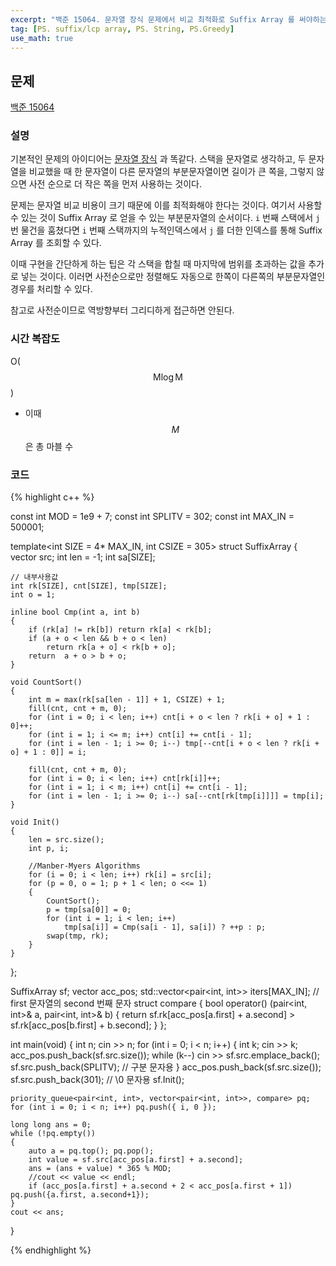 ```yaml
---
excerpt: "백준 15064. 문자열 장식 문제에서 비교 최적화로 Suffix Array 를 써야하는 문제"
tag: [PS. suffix/lcp array, PS. String, PS.Greedy]
use_math: true
---
```


## 문제

[백준 15064](https://www.acmicpc.net/problem/15064)

### 설명

기본적인 문제의 아이디어는 [문자열 장식](https://www.acmicpc.net/problem/1294) 과 똑같다. 스택을 문자열로 생각하고, 두 문자열을 비교했을 때 한 문자열이 다른 문자열의 부분문자열이면 길이가 큰 쪽을, 그렇지 않으면 사전 순으로 더 작은 쪽을 먼저 사용하는 것이다.

문제는 문자열 비교 비용이 크기 때문에 이를 최적화해야 한다는 것이다. 여기서 사용할 수 있는 것이 Suffix Array 로 얻을 수 있는 부분문자열의 순서이다. ```i``` 번째 스택에서 ```j``` 번 물건을 훔쳤다면  ```i``` 번째 스택까지의 누적인덱스에서 ```j``` 를 더한 인덱스를 통해 Suffix Array 를 조회할 수 있다. 

이때 구현을 간단하게 하는 팁은 각 스택을 합칠 때 마지막에 범위를 초과하는 값을 추가로 넣는 것이다. 이러면 사전순으로만 정렬해도 자동으로 한쪽이 다른쪽의 부분문자열인 경우를 처리할 수 있다.

참고로 사전순이므로 역방향부터 그리디하게 접근하면 안된다.


### 시간 복잡도

O($$ \mathrm{M}\log{\mathrm{M}} $$)
+ 이때 $$M$$ 은 총 마블 수


### 코드

{% highlight c++ %}

const int MOD = 1e9 + 7;
const int SPLITV = 302;
const int MAX_IN = 500001;

template<int SIZE = 4* MAX_IN, int CSIZE = 305>
struct SuffixArray
{
	vector<int> src; int len = -1;
	int sa[SIZE];

	// 내부사용값
	int rk[SIZE], cnt[SIZE], tmp[SIZE];
	int o = 1;

	inline bool Cmp(int a, int b)
	{
		if (rk[a] != rk[b]) return rk[a] < rk[b];
		if (a + o < len && b + o < len)
			return rk[a + o] < rk[b + o];
		return  a + o > b + o;
	}

	void CountSort()
	{
		int m = max(rk[sa[len - 1]] + 1, CSIZE) + 1;
		fill(cnt, cnt + m, 0);
		for (int i = 0; i < len; i++) cnt[i + o < len ? rk[i + o] + 1 : 0]++;
		for (int i = 1; i <= m; i++) cnt[i] += cnt[i - 1];
		for (int i = len - 1; i >= 0; i--) tmp[--cnt[i + o < len ? rk[i + o] + 1 : 0]] = i;

		fill(cnt, cnt + m, 0);
		for (int i = 0; i < len; i++) cnt[rk[i]]++;
		for (int i = 1; i < m; i++) cnt[i] += cnt[i - 1];
		for (int i = len - 1; i >= 0; i--) sa[--cnt[rk[tmp[i]]]] = tmp[i];
	}

	void Init()
	{
		len = src.size();
		int p, i;

		//Manber-Myers Algorithms
		for (i = 0; i < len; i++) rk[i] = src[i];
		for (p = 0, o = 1; p + 1 < len; o <<= 1)
		{
			CountSort();
			p = tmp[sa[0]] = 0;
			for (int i = 1; i < len; i++)
				tmp[sa[i]] = Cmp(sa[i - 1], sa[i]) ? ++p : p;
			swap(tmp, rk);
		}
	}
};

SuffixArray sf;
vector<int> acc_pos;
std::vector<pair<int, int>> iters[MAX_IN]; // first 문자열의 second 번째 문자
struct compare {
	bool operator() (pair<int, int>& a, pair<int, int>& b) {
		return sf.rk[acc_pos[a.first] + a.second] > sf.rk[acc_pos[b.first] + b.second];
	}
};

int main(void)
{
	int n; cin >> n;
	for (int i = 0; i < n; i++)
	{
		int k; cin >> k;
		acc_pos.push_back(sf.src.size());
		while (k--) cin >> sf.src.emplace_back();
		sf.src.push_back(SPLITV); // 구분 문자용
	}
	acc_pos.push_back(sf.src.size());
	sf.src.push_back(301); // \0 문자용
	sf.Init();

	priority_queue<pair<int, int>, vector<pair<int, int>>, compare> pq;
	for (int i = 0; i < n; i++) pq.push({ i, 0 });

	long long ans = 0;
	while (!pq.empty())
	{
		auto a = pq.top(); pq.pop();
		int value = sf.src[acc_pos[a.first] + a.second];
        ans = (ans + value) * 365 % MOD;
		//cout << value << endl;
		if (acc_pos[a.first] + a.second + 2 < acc_pos[a.first + 1]) pq.push({a.first, a.second+1});
	}
	cout << ans;
}

{% endhighlight %}